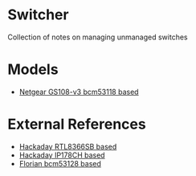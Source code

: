 # Switcher
Collection of notes on managing unmanaged switches

# Models
 - [Netgear GS108-v3 bcm53118 based](/vendor/Netgear/GS108-v3/README.md)

# External References
 - [Hackaday RTL8366SB based](https://hackaday.com/2010/05/26/unlocking-the-crippled-potential-of-an-unmanaged-switch/)
 - [Hackaday IP178CH based](https://hackaday.com/2015/09/07/managing-an-unmanaged-switch/)
 - [Florian bcm53128 based](https://blog.n621.de/2019/04/vlans-on-the-netgear-gs108-switch/)

